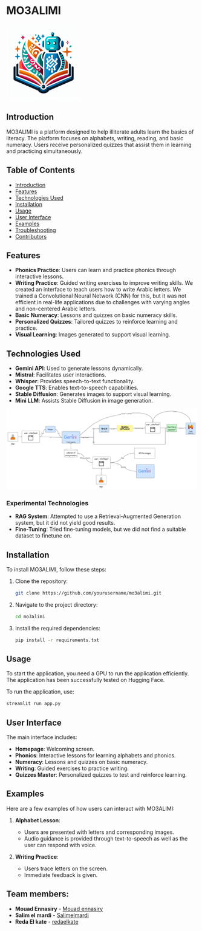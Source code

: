 # MO3ALIMI

<img src="logo.png" alt="MO3ALIMI Logo" width="200"/>

## Introduction
MO3ALIMI is a platform designed to help illiterate adults learn the basics of literacy. The platform focuses on alphabets, writing, reading, and basic numeracy. Users receive personalized quizzes that assist them in learning and practicing simultaneously.

## Table of Contents
- [Introduction](#introduction)
- [Features](#features)
- [Technologies Used](#technologies-used)
- [Installation](#installation)
- [Usage](#usage)
- [User Interface](#user-interface)
- [Examples](#examples)
- [Troubleshooting](#troubleshooting)
- [Contributors](#contributors)

## Features
- **Phonics Practice**: Users can learn and practice phonics through interactive lessons.
- **Writing Practice**: Guided writing exercises to improve writing skills. We created an interface to teach users how to write Arabic letters. We trained a Convolutional Neural Network (CNN) for this, but it was not efficient in real-life applications due to challenges with varying angles and non-centered Arabic letters.
- **Basic Numeracy**: Lessons and quizzes on basic numeracy skills.
- **Personalized Quizzes**: Tailored quizzes to reinforce learning and practice.
- **Visual Learning**: Images generated to support visual learning.

## Technologies Used
- **Gemini API**: Used to generate lessons dynamically.
- **Mistral**: Facilitates user interactions.
- **Whisper**: Provides speech-to-text functionality.
- **Google TTS**: Enables text-to-speech capabilities.
- **Stable Diffusion**: Generates images to support visual learning.
- **Mini LLM**: Assists Stable Diffusion in image generation.

<img src="Concept map.png" alt="MO3ALIMI Logo" width="1000"/>


### Experimental Technologies
- **RAG System**: Attempted to use a Retrieval-Augmented Generation system, but it did not yield good results.
- **Fine-Tuning**: Tried fine-tuning models, but we did not find a suitable dataset to finetune on.

## Installation
To install MO3ALIMI, follow these steps:

1. Clone the repository:
    ```bash
    git clone https://github.com/yourusername/mo3alimi.git
    ```
2. Navigate to the project directory:
    ```bash
    cd mo3alimi
    ```
3. Install the required dependencies:
    ```bash
    pip install -r requirements.txt
    ```

## Usage
To start the application, you need a GPU to run the application efficiently. The application has been successfully tested on Hugging Face.

To run the application, use:
```bash
streamlit run app.py
```

## User Interface
The main interface includes:
- **Homepage**: Welcoming screen.
- **Phonics**: Interactive lessons for learning alphabets and phonics.
- **Numeracy**: Lessons and quizzes on basic numeracy.
- **Writing**: Guided exercises to practice writing.
- **Quizzes Master**: Personalized quizzes to test and reinforce learning.


## Examples
Here are a few examples of how users can interact with MO3ALIMI:

1. **Alphabet Lesson**:
    - Users are presented with letters and corresponding images.
    - Audio guidance is provided through text-to-speech as well as the user can respond with voice.

2. **Writing Practice**:
    - Users trace letters on the screen.
    - Immediate feedback is given.



## Team members:
- **Mouad Ennasiry** - [Mouad ennasiry](https://github.com/mouadenna)
- **Salim el mardi** - [Salimelmardi](https://github.com/salimelmardi)
- **Reda El kate** - [redaelkate](https://github.com/redaelkate)
